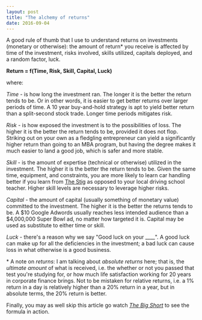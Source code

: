 ```yaml
---
layout: post
title: "The alchemy of returns"
date: 2016-09-04
---
```

A good rule of thumb that I use to understand returns on investments (monetary or otherwise): the amount of return* you receive is affected by time of the investment, risks involved, skills utilized, capitals deployed, and a random factor, luck.

**Return = f(Time, Risk, Skill, Capital, Luck)**

where:

_Time_ - is how long the investment ran. The longer it is the better the return tends to be. Or in other words, it is easier to get better returns over larger periods of time. A 10 year buy-and-hold strategy is apt to yield better return than a split-second stock trade. Longer time periods mitigates risk.

_Risk_ - is how exposed the investment is to the possibilities of loss. The higher it is the better the return tends to be, provided it does not flop. Striking out on your own as a fledgling entrepreneur can yield a significantly higher return than going to an MBA program, but having the degree makes it much easier to land a good job, which is safer and more stable.

_Skill_ - is the amount of expertise (technical or otherwise) utilized in the investment. The higher it is the better the return tends to be. Given the same time, equipment, and constraints, you are more likely to learn car handling better if you learn from [The Stig](https://en.wikipedia.org/wiki/The_Stig) as opposed to your local driving school teacher. Higher skill levels are necessary to leverage higher risks.

_Capital_ - the amount of capital (usually something of monetary value) committed to the investment. The higher it is the better the returns tends to be. A $10 Google Adwords usually reaches less intended audience than a $4,000,000 Super Bowl ad, no matter how targeted it is. Capital may be used as substitute to either time or skill.

_Luck_ - there's a reason why we say "Good luck on your ____". A good luck can make up for all the deficiencies in the investment; a bad luck can cause loss in what otherwise is a good business.

\* A note on _returns_: I am talking about _absolute returns_ here; that is, the _ultimate amount_ of what is received, i.e. the whether or not you passed that test you're studying for, or how much life satisfaction working for 20 years in corporate finance brings. Not to be mistaken for relative returns, i.e. a 1% return in a day is relatively higher than a 20% return in a year, but in absolute terms, the 20% return is better. 

Finally, you may as well skip this article go watch _[The Big Short](http://www.imdb.com/title/tt1596363/)_ to see the formula in action.
